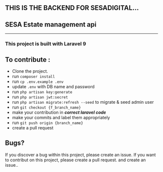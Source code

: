 ## THIS IS THE BACKEND FOR SESADIGITAL... 

## SESA Estate management api

---

### This project is built with Laravel 9

## To contribute :

-   Clone the project.
-   run `composer install`
-   run `cp .env.example .env`
-   update `.env` with DB name and password
-   run `php artisan key:generate`
-   run `php artisan jwt:secret`
-   run `php artisan migrate:refresh --seed` to migrate & seed admin user
-   run `git checkout {f_branch_name}`
-   make your contribution in **_correct laravel code_**
-   make your commits and label them appropriately
-   run `git push origin {branch_name}`
-   create a pull request

## Bugs?

If you discover a bug within this project, please create an issue. 
If you want to contribut on this project, please create a pull request. and create an issue..
